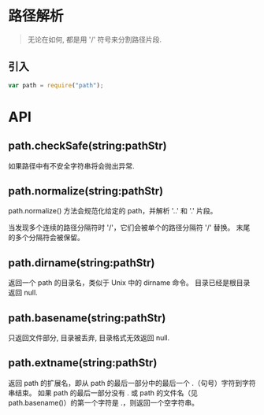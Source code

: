 # 路径解析


> 无论在如何, 都是用 '/' 符号来分割路径片段.


## 引入

```javascript
var path = require("path");
```


# API

## path.checkSafe(string:pathStr)

如果路径中有不安全字符串将会抛出异常.


## path.normalize(string:pathStr)

path.normalize() 方法会规范化给定的 path，并解析 '..' 和 '.' 片段。

当发现多个连续的路径分隔符时 '/'，它们会被单个的路径分隔符 '/' 替换。 末尾的多个分隔符会被保留。


## path.dirname(string:pathStr)

返回一个 path 的目录名，类似于 Unix 中的 dirname 命令。
目录已经是根目录返回 null.


## path.basename(string:pathStr)

只返回文件部分, 目录被丢弃, 目录格式无效返回 null.


## path.extname(string:pathStr)

返回 path 的扩展名，即从 path 的最后一部分中的最后一个 .（句号）字符到字符串结束。 如果 path 的最后一部分没有 . 或 path 的文件名（见 path.basename()）的第一个字符是 .，则返回一个空字符串。